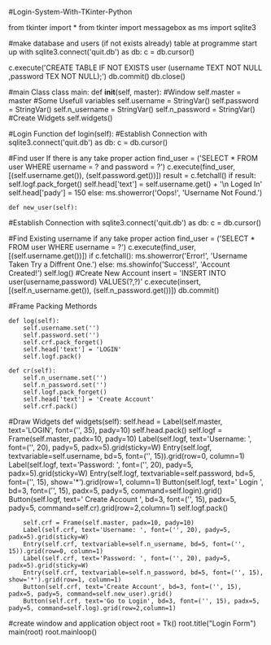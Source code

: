 #Login-System-With-TKinter-Python

from tkinter import *
from tkinter import messagebox as ms
import sqlite3

#make database and users (if not exists already) table at programme start up
with sqlite3.connect('quit.db') as db:
    c = db.cursor()

c.execute('CREATE TABLE IF NOT EXISTS user (username TEXT NOT NULL ,password TEX NOT NULL);')
db.commit()
db.close()

#main Class
class main:
    def __init__(self, master):
#Window
        self.master = master
#Some Usefull variables
        self.username = StringVar()
        self.password = StringVar()
        self.n_username = StringVar()
        self.n_password = StringVar()
#Create Widgets
        self.widgets()


#Login Function
    def login(self):
#Establish Connection
        with sqlite3.connect('quit.db') as db:
            c = db.cursor()

#Find user If there is any take proper action
        find_user = ('SELECT * FROM user WHERE username = ? and password = ?')
        c.execute(find_user, [(self.username.get()), (self.password.get())])
        result = c.fetchall()
        if result:
            self.logf.pack_forget()
            self.head['text'] = self.username.get() + '\n Loged In'
            self.head['pady'] = 150
        else:
            ms.showerror('Oops!', 'Username Not Found.')

    def new_user(self):
#Establish Connection
        with sqlite3.connect('quit.db') as db:
            c = db.cursor()

#Find Existing username if any take proper action
        find_user = ('SELECT * FROM user WHERE username = ?')
        c.execute(find_user, [(self.username.get())])
        if c.fetchall():
            ms.showerror('Error!', 'Username Taken Try a Diffrent One.')
        else:
            ms.showinfo('Success!', 'Account Created!')
            self.log()
#Create New Account
        insert = 'INSERT INTO user(username,password) VALUES(?,?)'
        c.execute(insert, [(self.n_username.get()), (self.n_password.get())])
        db.commit()

#Frame Packing Methords

    def log(self):
        self.username.set('')
        self.password.set('')
        self.crf.pack_forget()
        self.head['text'] = 'LOGIN'
        self.logf.pack()

    def cr(self):
        self.n_username.set('')
        self.n_password.set('')
        self.logf.pack_forget()
        self.head['text'] = 'Create Account'
        self.crf.pack()
        
#Draw Widgets
    def widgets(self):
        self.head = Label(self.master, text='LOGIN', font=('', 35), pady=10)
        self.head.pack()
        self.logf = Frame(self.master, padx=10, pady=10)
        Label(self.logf, text='Username: ', font=('', 20), pady=5, padx=5).grid(sticky=W)
        Entry(self.logf, textvariable=self.username, bd=5, font=('', 15)).grid(row=0, column=1)
        Label(self.logf, text='Password: ', font=('', 20), pady=5, padx=5).grid(sticky=W)
        Entry(self.logf, textvariable=self.password, bd=5, font=('', 15), show='*').grid(row=1, column=1)
        Button(self.logf, text=' Login ', bd=3, font=('', 15), padx=5, pady=5, command=self.login).grid()
        Button(self.logf, text=' Create Account ', bd=3, font=('', 15), padx=5, pady=5, command=self.cr).grid(row=2,column=1)
        self.logf.pack()

        self.crf = Frame(self.master, padx=10, pady=10)
        Label(self.crf, text='Username: ', font=('', 20), pady=5, padx=5).grid(sticky=W)
        Entry(self.crf, textvariable=self.n_username, bd=5, font=('', 15)).grid(row=0, column=1)
        Label(self.crf, text='Password: ', font=('', 20), pady=5, padx=5).grid(sticky=W)
        Entry(self.crf, textvariable=self.n_password, bd=5, font=('', 15), show='*').grid(row=1, column=1)
        Button(self.crf, text='Create Account', bd=3, font=('', 15), padx=5, pady=5, command=self.new_user).grid()
        Button(self.crf, text='Go to Login', bd=3, font=('', 15), padx=5, pady=5, command=self.log).grid(row=2,column=1)


#create window and application object 
root = Tk()
root.title("Login Form")
main(root)
root.mainloop()
